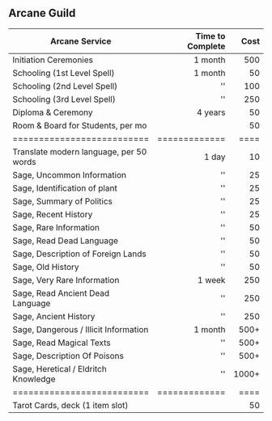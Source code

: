 ---
---

## Arcane Guild

|Arcane Service|Time to Complete|Cost|
|--------------|---------------:|---:|
|Initiation Ceremonies|1 month|500|
|Schooling (1st Level Spell)|1 month|50|
|Schooling (2nd Level Spell)|''|100|
|Schooling (3rd Level Spell)|''|250|
|Diploma & Ceremony|4 years|50|
|Room & Board for Students, per mo||50|
|==========================|=============|====|
|Translate modern language, per 50 words|1 day|10|
|Sage, Uncommon Information|''|25|
|Sage, Identification of plant|''|25|
|Sage, Summary of Politics|''|25|
|Sage, Recent History|''|25|
|Sage, Rare Information|''|50|
|Sage, Read Dead Language|''|50|
|Sage, Description of Foreign Lands|''|50|
|Sage, Old History|''|50|
|Sage, Very Rare Information|1 week|250|
|Sage, Read Ancient Dead Language|''|250|
|Sage, Ancient History|''|250|
|Sage, Dangerous / Illicit Information|1 month|500+|
|Sage, Read Magical Texts|''|500+|
|Sage, Description Of Poisons|''|500+|
|Sage, Heretical / Eldritch Knowledge|''|1000+|
|==========================|=============|====|
|Tarot Cards, deck (1 item slot)||50|
